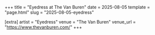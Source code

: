+++
title = "Eyedress at The Van Buren"
date = 2025-08-05
template = "page.html"
slug = "2025-08-05-eyedress"

[extra]
artist = "Eyedress"
venue = "The Van Buren"
venue_url = "https://www.thevanburen.com/"
+++
